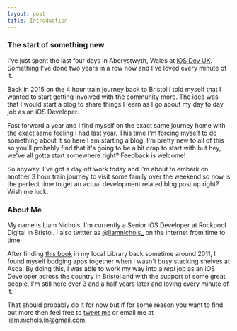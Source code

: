 ```yaml
---
layout: post
title: Introduction
---
```


### The start of something new

I've just spent the last four days in Aberystwyth, Wales at [iOS Dev UK][1].
Something I've done two years in a row now and I've loved every minute of it.

Back in 2015 on the 4 hour train journey back to Bristol I told myself that I wanted to start getting involved with the community more. The idea was that I would start a blog to share things I learn as I go about my day to day job as an iOS Developer.  

Fast forward a year and I find myself on the exact same journey home with the exact same feeling I had last year. This time I'm forcing myself to do something about it so here I am starting a blog. I'm pretty new to all of this so you'll probably find that it's going to be a bit crap to start with but hey, we've all gotta start somewhere right? Feedback is welcome!

So anyway. I've got a day off work today and I'm about to embark on another 3 hour train journey to visit some family over the weekend so now is the perfect time to get an actual development related blog post up right? Wish me luck.

### About Me

My name is Liam Nichols, I'm currently a Senior iOS Developer at Rockpool Digital in Bristol.
I also twitter as [@liamnichols_][2] on the internet from time to time.  

After finding [this book][3] in my local Library back sometime around 2011, I found myself bodging apps together when I wasn't busy stacking shelves at Asda.
By doing this, I was able to work my way into a *real* job as an iOS Developer across the country in Bristol and with the support of some great people, I'm still here over 3 and a half years later and loving every minute of it.  

That should probably do it for now but if for some reason you want to find out more then feel free to [tweet me][2] or email me at [liam.nichols.ln@gmail.com][4].

[1]: http://iosdevuk.com/
[2]: https://twitter.com/liamnichols_
[3]: https://www.amazon.co.uk/iPhone-Application-Development-Dummies-Computers/dp/0470487372
[4]: mailto:liam.nichols.ln@gmail.com
